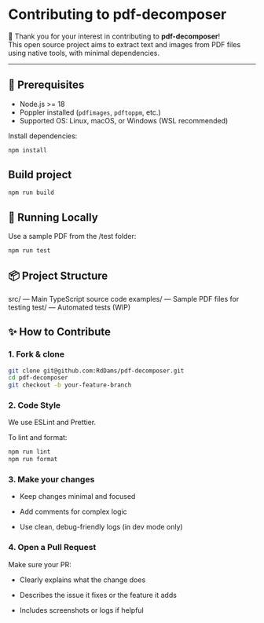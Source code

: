 # Contributing to pdf-decomposer

🎉 Thank you for your interest in contributing to **pdf-decomposer**!  
This open source project aims to extract text and images from PDF files using native tools, with minimal dependencies.

---

## 🧱 Prerequisites

- Node.js >= 18
- Poppler installed (`pdfimages`, `pdftoppm`, etc.)
- Supported OS: Linux, macOS, or Windows (WSL recommended)

Install dependencies:

```bash
npm install
```

## Build project

```bash
npm run build
```

## 🧪 Running Locally

Use a sample PDF from the /test folder:

```bash
npm run test
```

## 📦 Project Structure

src/ — Main TypeScript source code
examples/ — Sample PDF files for testing
test/ — Automated tests (WIP)

## ✨ How to Contribute

### 1. Fork & clone

```bash
git clone git@github.com:RdDams/pdf-decomposer.git
cd pdf-decomposer
git checkout -b your-feature-branch
```

### 2. Code Style

We use ESLint and Prettier.

To lint and format:

```bash
npm run lint
npm run format
```

### 3. Make your changes

- Keep changes minimal and focused

- Add comments for complex logic

- Use clean, debug-friendly logs (in dev mode only)

### 4. Open a Pull Request

Make sure your PR:

- Clearly explains what the change does

- Describes the issue it fixes or the feature it adds

- Includes screenshots or logs if helpful
